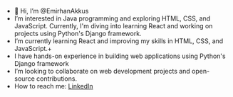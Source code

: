 - 👋 Hi, I’m @EmirhanAkkus
-  I’m interested in Java programming and exploring HTML, CSS, and JavaScript. Currently, I'm diving into learning React and working on projects using Python's Django framework.
-  I’m currently learning React and improving my skills in HTML, CSS, and JavaScript.+
-  I have hands-on experience in building web applications using Python's Django framework
-  I’m looking to collaborate on web development projects and open-source contributions.
-  How to reach me: [LinkedIn](https://www.linkedin.com/in/emirhan-akku%C5%9F-a45712249/)

